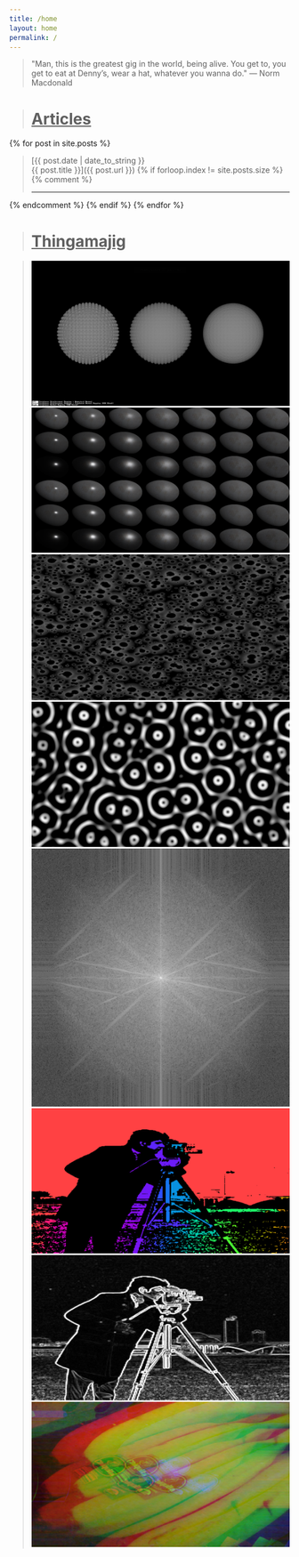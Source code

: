```yaml
---
title: /home
layout: home
permalink: /
---
```


>"Man, this is the greatest gig in the world, being alive. You get to, you get to eat at Denny’s, wear a hat, whatever you wanna do." — Norm Macdonald

<div style="border-top: var(--border); margin-bottom: 25px; margin-top: 25px;"></div>

># <u>Articles</u>

{% for post in site.posts %}
>[{{ post.date | date_to_string }}<br>{{ post.title }}]({{ post.url }})
{% if forloop.index != site.posts.size %}
{% comment %} 
> ***
{% endcomment %} 
{% endif %}
{% endfor %}

<div style="border-top: var(--border); margin-bottom: 25px; margin-top: 25px;"></div>

># <u>Thingamajig</u>

<blockquote>

<div class="grid">

  <div class="grid-sizer"></div>
  <div class="gutter-sizer"></div>

  <div class="grid-item">
    <a href="https://www.shadertoy.com/view/cs33R2">
      <img src="/assets/demo7_1920x1080.png">
    </a>
  </div>

  <div class="grid-item">
    <a href="https://www.shadertoy.com/view/dtBXWG">
      <img src="/assets/demo0_1920x1080.png">
    </a>
  </div>

  <div class="grid-item">
    <a href="https://www.shadertoy.com/view/DlXXWr">
      <img src="/assets/demo1-2_1920x1080.png">
    </a>
  </div>

  <div class="grid-item">
    <a href="https://www.shadertoy.com/view/DtsXDH">
      <img src="/assets/demo2_1920x1080.png">
    </a>
  </div>

  <div class="grid-item">
    <a href="/demo2">
      <img src="/assets/demo5-2_512x512.png">
    </a>
  </div>

  <div class="grid-item">
    <a href="/demo0">
      <img src="/assets/demo3-2_1600x900.png">
    </a>
  </div>

  <div class="grid-item">
    <a href="/demo1">
      <img src="/assets/demo4-2_1600x900.png">
    </a>
  </div>

  <div class="grid-item">
    <a href="/demo3">
      <img src="/assets/demo6-2_1600x900.png">
    </a>
  </div>

</div>

<div class="clear"></div>

</blockquote>